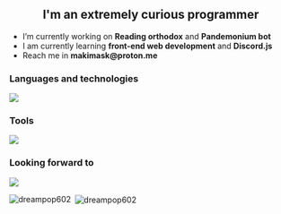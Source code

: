 <h2 align="center">I'm an extremely curious programmer</h2>
<ul>
      <li>I’m currently working on <b>Reading orthodox</b> and <b>Pandemonium bot</b></li>
      <li>I am currently learning <b>front-end web development</b> and <b>Discord.js</b></li>
      <li>Reach me in <b>makimask@proton.me</b></li>
</ul>


<h3 align="left">Languages and technologies</h3>
<p align="left">
      <img src="https://skillicons.dev/icons?i=html,css,js,git,github,linux,npm,discordjs" />
</p>

<h3 align="left">Tools</h3>
<p align="left">
      <img src="https://skillicons.dev/icons?i=vscode,arch,debian,windows,discord," />
</p>

<h3 align="left">Looking forward to</h3>
<p align="left">
            <img src="https://skillicons.dev/icons?i=vue,htmx,php,laravel,postgresql,nodejs,bootstrap,react"/>
</p>
<p><img align="left" src="https://github-readme-stats.vercel.app/api/top-langs?username=dreampop602&show_icons=true&locale=en&layout=compact" alt="dreampop602" /></p>

<p>&nbsp;<img align="center" src="https://github-readme-stats.vercel.app/api?username=dreampop602&show_icons=true&locale=en" alt="dreampop602" /></p>
